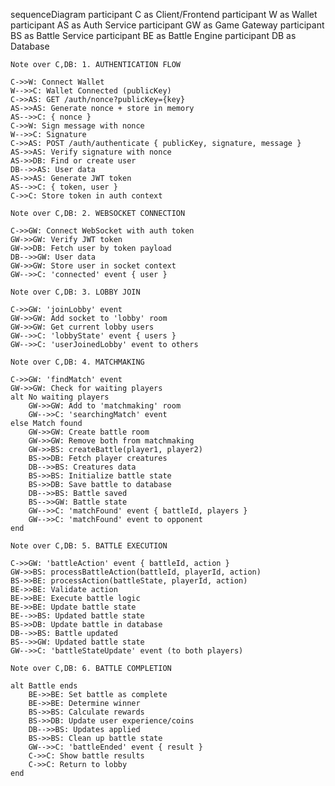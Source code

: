 sequenceDiagram
    participant C as Client/Frontend
    participant W as Wallet
    participant AS as Auth Service
    participant GW as Game Gateway
    participant BS as Battle Service
    participant BE as Battle Engine
    participant DB as Database

    Note over C,DB: 1. AUTHENTICATION FLOW
    
    C->>W: Connect Wallet
    W-->>C: Wallet Connected (publicKey)
    C->>AS: GET /auth/nonce?publicKey={key}
    AS->>AS: Generate nonce + store in memory
    AS-->>C: { nonce }
    C->>W: Sign message with nonce
    W-->>C: Signature
    C->>AS: POST /auth/authenticate { publicKey, signature, message }
    AS->>AS: Verify signature with nonce
    AS->>DB: Find or create user
    DB-->>AS: User data
    AS->>AS: Generate JWT token
    AS-->>C: { token, user }
    C->>C: Store token in auth context

    Note over C,DB: 2. WEBSOCKET CONNECTION
    
    C->>GW: Connect WebSocket with auth token
    GW->>GW: Verify JWT token
    GW->>DB: Fetch user by token payload
    DB-->>GW: User data
    GW->>GW: Store user in socket context
    GW-->>C: 'connected' event { user }

    Note over C,DB: 3. LOBBY JOIN
    
    C->>GW: 'joinLobby' event
    GW->>GW: Add socket to 'lobby' room
    GW->>GW: Get current lobby users
    GW-->>C: 'lobbyState' event { users }
    GW-->>C: 'userJoinedLobby' event to others

    Note over C,DB: 4. MATCHMAKING
    
    C->>GW: 'findMatch' event
    GW->>GW: Check for waiting players
    alt No waiting players
        GW->>GW: Add to 'matchmaking' room
        GW-->>C: 'searchingMatch' event
    else Match found
        GW->>GW: Create battle room
        GW->>GW: Remove both from matchmaking
        GW->>BS: createBattle(player1, player2)
        BS->>DB: Fetch player creatures
        DB-->>BS: Creatures data
        BS->>BS: Initialize battle state
        BS->>DB: Save battle to database
        DB-->>BS: Battle saved
        BS-->>GW: Battle state
        GW-->>C: 'matchFound' event { battleId, players }
        GW-->>C: 'matchFound' event to opponent
    end

    Note over C,DB: 5. BATTLE EXECUTION
    
    C->>GW: 'battleAction' event { battleId, action }
    GW->>BS: processBattleAction(battleId, playerId, action)
    BS->>BE: processAction(battleState, playerId, action)
    BE->>BE: Validate action
    BE->>BE: Execute battle logic
    BE->>BE: Update battle state
    BE-->>BS: Updated battle state
    BS->>DB: Update battle in database
    DB-->>BS: Battle updated
    BS-->>GW: Updated battle state
    GW-->>C: 'battleStateUpdate' event (to both players)
    
    Note over C,DB: 6. BATTLE COMPLETION
    
    alt Battle ends
        BE->>BE: Set battle as complete
        BE->>BE: Determine winner
        BS->>BS: Calculate rewards
        BS->>DB: Update user experience/coins
        DB-->>BS: Updates applied
        BS->>BS: Clean up battle state
        GW-->>C: 'battleEnded' event { result }
        C->>C: Show battle results
        C->>C: Return to lobby
    end